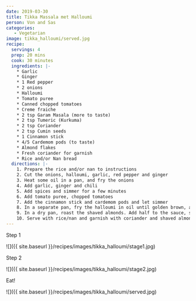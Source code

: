 ```yaml
---
date: 2019-03-30
title: Tikka Massala met Halloumi
person: Von and Sas
categories:
   - Vegetarian
image: tikka_halloumi/served.jpg
recipe:
  servings: 4
  prep: 20 mins
  cook: 30 minutes
  ingredients: |-
    * Garlic
    * Ginger
    * 1 Red pepper
    * 2 onions
    * Halloumi
    * Tomato puree
    * Canned chopped tomatoes
    * Creme fraiche
    * 2 tsp Garam Masala (more to taste)
    * 2 tsp Tumeric (Kurkuma)
    * 2 tsp Coriander
    * 2 tsp Cumin seeds
    * 1 Cinnamon stick
    * 4/5 Cardemom pods (to taste)
    * Almond flakes
    * Fresh coriander for garnish
    * Rice and/or Nan bread
  directions: |-
    1. Prepare the rice and/or nan to instructions
    2. Cut the onions, halloumi, garlic, red pepper and ginger
    3. Heat some oil in a pan, and fry the onions
    4. Add garlic, ginger and chili
    5. Add spices and simmer for a few minutes
    6. Add tomato puree, chopped tomatoes
    7. Add the cinnamon stick and cardemom pods and let simmer
    8. In a separate pan, fry the halloumi in oil until golden brown, and add to the sauce
    9. In a dry pan, roast the shaved almonds. Add half to the sauce, save other half for garnish
    10. Serve with rice/nan and garnish with coriander and shaved almonds
---
```


Step 1

![]({{ site.baseurl }}/recipes/images/tikka_halloumi/stage1.jpg)

Step 2

![]({{ site.baseurl }}/recipes/images/tikka_halloumi/stage2.jpg)

Eat!

![]({{ site.baseurl }}/recipes/images/tikka_halloumi/served.jpg)

